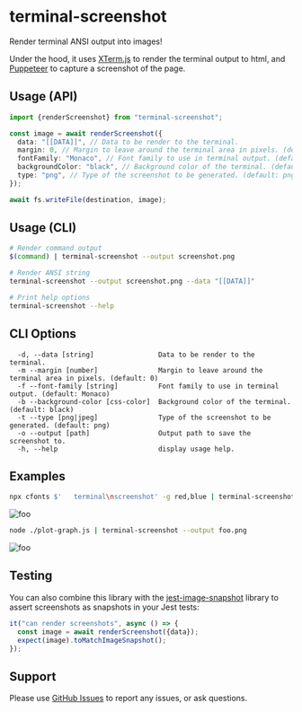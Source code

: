 # terminal-screenshot

Render terminal ANSI output into images!

Under the hood, it uses [XTerm.js](https://www.npmjs.com/package/xterm) to render the terminal output to html, and [Puppeteer](https://www.npmjs.com/package/puppeteer) to capture a screenshot of the page.

## Usage (API)

```ts
import {renderScreenshot} from "terminal-screenshot";

const image = await renderScreenshot({
  data: "[[DATA]]", // Data to be render to the terminal.
  margin: 0, // Margin to leave around the terminal area in pixels. (default: 0)
  fontFamily: "Monaco", // Font family to use in terminal output. (default: Monaco)
  backgroundColor: "black", // Background color of the terminal. (default: black)
  type: "png", // Type of the screenshot to be generated. (default: png)
});

await fs.writeFile(destination, image);
```

## Usage (CLI)

```bash
# Render command output
$(command) | terminal-screenshot --output screenshot.png

# Render ANSI string
terminal-screenshot --output screenshot.png --data "[[DATA]]"

# Print help options
terminal-screenshot --help
```

## CLI Options

```
  -d, --data [string]                Data to be render to the terminal.
  -m --margin [number]               Margin to leave around the terminal area in pixels. (default: 0)
  -f --font-family [string]          Font family to use in terminal output. (default: Monaco)
  -b --background-color [css-color]  Background color of the terminal. (default: black)
  -t --type [png|jpeg]               Type of the screenshot to be generated. (default: png)
  -o --output [path]                 Output path to save the screenshot to.
  -h, --help                         display usage help.
```

## Examples

```bash
npx cfonts $'   terminal\nscreenshot' -g red,blue | terminal-screenshot --output foo.png
```

![foo](https://user-images.githubusercontent.com/15987992/118482566-c1245e80-b6c9-11eb-8c01-1e524dd0d7a3.png)

```bash
node ./plot-graph.js | terminal-screenshot --output foo.png
```

![foo](https://user-images.githubusercontent.com/15987992/118481223-15c6da00-b6c8-11eb-88f6-26ea878a09d4.png)

## Testing

You can also combine this library with the [jest-image-snapshot](https://www.npmjs.com/package/jest-image-snapshot) library to assert screenshots as snapshots in your Jest tests:

```ts
it("can render screenshots", async () => {
  const image = await renderScreenshot({data});
  expect(image).toMatchImageSnapshot();
});
```

## Support

Please use [GitHub Issues](https://github.com/OmarTawfik/terminal-screenshot/issues) to report any issues, or ask questions.
